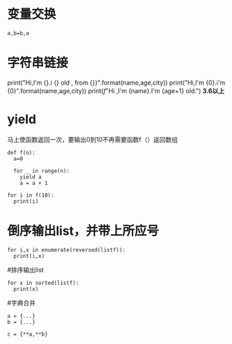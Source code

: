 # 变量交换
`a,b=b,a`
# 字符串链接
print("Hi,I'm {}.i {} old , from {}}".format(name,age,city))
print("Hi,I'm {0}.i'm {0}".format(name,age,city))
print(*f*"Hi ,I'm {name}.I'm {age+1} old.") **3.6以上**
# yield
马上使函数返回一次，要输出0到10不再需要函数f（）返回数组
```
def f(n):
  a=0

  for _ in range(n):
    yield a
    a = a + 1

for i in f(10):
  print(i)
```
# 倒序输出list，并带上所应号
```
for i,x in enumerate(reversed(listf)):
  print(i,x)
```
#排序输出list
```
for x in sorted(listf):
  print(x)
```
#字典合并
```
a = {...}
b = {...}

c = {**a,**b}
```
